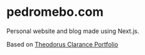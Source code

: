 # pedromebo.com
Personal website and blog made using Next.js.

Based on [Theodorus Clarance Portfolio](https://github.com/theodorusclarence/theodorusclarence.com)
